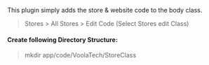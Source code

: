 This plugin simply adds the store &amp; website code to the body class.
>Stores > All Stores > Edit Code (Select Stores edit Class)

#### Create following Directory Structure:
>mkdir app/code/VoolaTech/StoreClass
